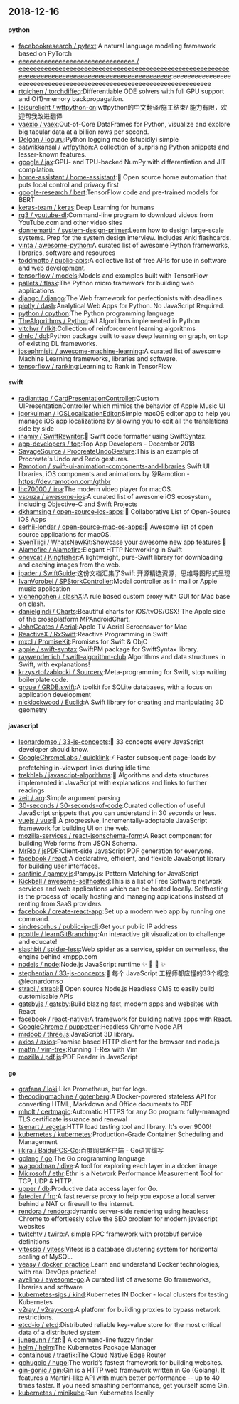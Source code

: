 ## 2018-12-16

#### python
* [facebookresearch / pytext](https://github.com/facebookresearch/pytext):A natural language modeling framework based on PyTorch
* [eeeeeeeeeeeeeeeeeeeeeeeeeeeeeeee / eeeeeeeeeeeeeeeeeeeeeeeeeeeeeeeeeeeeeeeeeeeeeeeeeeeeeeeeeeeeeeeeeeeeeeeeeeeeeeeeeeeeeeeeeeeeeeeeeeee](https://github.com/eeeeeeeeeeeeeeeeeeeeeeeeeeeeeeee/eeeeeeeeeeeeeeeeeeeeeeeeeeeeeeeeeeeeeeeeeeeeeeeeeeeeeeeeeeeeeeeeeeeeeeeeeeeeeeeeeeeeeeeeeeeeeeeeeeee):eeeeeeeeeeeeeeeeeeeeeeeeeeeeeeeeeeeeeeeeeeeeeeeeeeeeeeeeeeeeeeeeeeeee
* [rtqichen / torchdiffeq](https://github.com/rtqichen/torchdiffeq):Differentiable ODE solvers with full GPU support and O(1)-memory backpropagation.
* [leisurelicht / wtfpython-cn](https://github.com/leisurelicht/wtfpython-cn):wtfpython的中文翻译/施工结束/ 能力有限，欢迎帮我改进翻译
* [vaexio / vaex](https://github.com/vaexio/vaex):Out-of-Core DataFrames for Python, visualize and explore big tabular data at a billion rows per second.
* [Delgan / loguru](https://github.com/Delgan/loguru):Python logging made (stupidly) simple
* [satwikkansal / wtfpython](https://github.com/satwikkansal/wtfpython):A collection of surprising Python snippets and lesser-known features.
* [google / jax](https://github.com/google/jax):GPU- and TPU-backed NumPy with differentiation and JIT compilation.
* [home-assistant / home-assistant](https://github.com/home-assistant/home-assistant):🏡
Open source home automation that puts local control and privacy first
* [google-research / bert](https://github.com/google-research/bert):TensorFlow code and pre-trained models for BERT
* [keras-team / keras](https://github.com/keras-team/keras):Deep Learning for humans
* [rg3 / youtube-dl](https://github.com/rg3/youtube-dl):Command-line program to download videos from YouTube.com and other video sites
* [donnemartin / system-design-primer](https://github.com/donnemartin/system-design-primer):Learn how to design large-scale systems. Prep for the system design interview. Includes Anki flashcards.
* [vinta / awesome-python](https://github.com/vinta/awesome-python):A curated list of awesome Python frameworks, libraries, software and resources
* [toddmotto / public-apis](https://github.com/toddmotto/public-apis):A collective list of free APIs for use in software and web development.
* [tensorflow / models](https://github.com/tensorflow/models):Models and examples built with TensorFlow
* [pallets / flask](https://github.com/pallets/flask):The Python micro framework for building web applications.
* [django / django](https://github.com/django/django):The Web framework for perfectionists with deadlines.
* [plotly / dash](https://github.com/plotly/dash):Analytical Web Apps for Python. No JavaScript Required.
* [python / cpython](https://github.com/python/cpython):The Python programming language
* [TheAlgorithms / Python](https://github.com/TheAlgorithms/Python):All Algorithms implemented in Python
* [vitchyr / rlkit](https://github.com/vitchyr/rlkit):Collection of reinforcement learning algorithms
* [dmlc / dgl](https://github.com/dmlc/dgl):Python package built to ease deep learning on graph, on top of existing DL frameworks.
* [josephmisiti / awesome-machine-learning](https://github.com/josephmisiti/awesome-machine-learning):A curated list of awesome Machine Learning frameworks, libraries and software.
* [tensorflow / ranking](https://github.com/tensorflow/ranking):Learning to Rank in TensorFlow

#### swift
* [radianttap / CardPresentationController](https://github.com/radianttap/CardPresentationController):Custom UIPresentationController which mimics the behavior of Apple Music UI
* [igorkulman / iOSLocalizationEditor](https://github.com/igorkulman/iOSLocalizationEditor):Simple macOS editor app to help you manage iOS app localizations by allowing you to edit all the translations side by side
* [inamiy / SwiftRewriter](https://github.com/inamiy/SwiftRewriter):📝
Swift code formatter using SwiftSyntax.
* [app-developers / top](https://github.com/app-developers/top):Top App Developers - December 2018
* [SavageSource / ProcreateUndoGesture](https://github.com/SavageSource/ProcreateUndoGesture):This is an example of Procreate's Undo and Redo gestures.
* [Ramotion / swift-ui-animation-components-and-libraries](https://github.com/Ramotion/swift-ui-animation-components-and-libraries):Swift UI libraries, iOS components and animations by @Ramotion - https://dev.ramotion.com/gthbr
* [lhc70000 / iina](https://github.com/lhc70000/iina):The modern video player for macOS.
* [vsouza / awesome-ios](https://github.com/vsouza/awesome-ios):A curated list of awesome iOS ecosystem, including Objective-C and Swift Projects
* [dkhamsing / open-source-ios-apps](https://github.com/dkhamsing/open-source-ios-apps):📱
Collaborative List of Open-Source iOS Apps
* [serhii-londar / open-source-mac-os-apps](https://github.com/serhii-londar/open-source-mac-os-apps):🚀
Awesome list of open source applications for macOS.
* [SvenTiigi / WhatsNewKit](https://github.com/SvenTiigi/WhatsNewKit):Showcase your awesome new app features
📱
* [Alamofire / Alamofire](https://github.com/Alamofire/Alamofire):Elegant HTTP Networking in Swift
* [onevcat / Kingfisher](https://github.com/onevcat/Kingfisher):A lightweight, pure-Swift library for downloading and caching images from the web.
* [ipader / SwiftGuide](https://github.com/ipader/SwiftGuide):这份文档汇集了Swift 开源精选资源，思维导图形式呈现
* [IvanVorobei / SPStorkController](https://github.com/IvanVorobei/SPStorkController):Modal controller as in mail or Apple music application
* [yichengchen / clashX](https://github.com/yichengchen/clashX):A rule based custom proxy with GUI for Mac base on clash.
* [danielgindi / Charts](https://github.com/danielgindi/Charts):Beautiful charts for iOS/tvOS/OSX! The Apple side of the crossplatform MPAndroidChart.
* [JohnCoates / Aerial](https://github.com/JohnCoates/Aerial):Apple TV Aerial Screensaver for Mac
* [ReactiveX / RxSwift](https://github.com/ReactiveX/RxSwift):Reactive Programming in Swift
* [mxcl / PromiseKit](https://github.com/mxcl/PromiseKit):Promises for Swift & ObjC
* [apple / swift-syntax](https://github.com/apple/swift-syntax):SwiftPM package for SwiftSyntax library.
* [raywenderlich / swift-algorithm-club](https://github.com/raywenderlich/swift-algorithm-club):Algorithms and data structures in Swift, with explanations!
* [krzysztofzablocki / Sourcery](https://github.com/krzysztofzablocki/Sourcery):Meta-programming for Swift, stop writing boilerplate code.
* [groue / GRDB.swift](https://github.com/groue/GRDB.swift):A toolkit for SQLite databases, with a focus on application development
* [nicklockwood / Euclid](https://github.com/nicklockwood/Euclid):A Swift library for creating and manipulating 3D geometry

#### javascript
* [leonardomso / 33-js-concepts](https://github.com/leonardomso/33-js-concepts):📜
33 concepts every JavaScript developer should know.
* [GoogleChromeLabs / quicklink](https://github.com/GoogleChromeLabs/quicklink):⚡️
Faster subsequent page-loads by prefetching in-viewport links during idle time
* [trekhleb / javascript-algorithms](https://github.com/trekhleb/javascript-algorithms):📝
Algorithms and data structures implemented in JavaScript with explanations and links to further readings
* [zeit / arg](https://github.com/zeit/arg):Simple argument parsing
* [30-seconds / 30-seconds-of-code](https://github.com/30-seconds/30-seconds-of-code):Curated collection of useful JavaScript snippets that you can understand in 30 seconds or less.
* [vuejs / vue](https://github.com/vuejs/vue):🖖
A progressive, incrementally-adoptable JavaScript framework for building UI on the web.
* [mozilla-services / react-jsonschema-form](https://github.com/mozilla-services/react-jsonschema-form):A React component for building Web forms from JSON Schema.
* [MrRio / jsPDF](https://github.com/MrRio/jsPDF):Client-side JavaScript PDF generation for everyone.
* [facebook / react](https://github.com/facebook/react):A declarative, efficient, and flexible JavaScript library for building user interfaces.
* [santinic / pampy.js](https://github.com/santinic/pampy.js):Pampy.js: Pattern Matching for JavaScript
* [Kickball / awesome-selfhosted](https://github.com/Kickball/awesome-selfhosted):This is a list of Free Software network services and web applications which can be hosted locally. Selfhosting is the process of locally hosting and managing applications instead of renting from SaaS providers.
* [facebook / create-react-app](https://github.com/facebook/create-react-app):Set up a modern web app by running one command.
* [sindresorhus / public-ip-cli](https://github.com/sindresorhus/public-ip-cli):Get your public IP address
* [pcottle / learnGitBranching](https://github.com/pcottle/learnGitBranching):An interactive git visualization to challenge and educate!
* [slashbit / spider-less](https://github.com/slashbit/spider-less):Web spider as a service, spider on serverless, the engine behind kmppp.com
* [nodejs / node](https://github.com/nodejs/node):Node.js JavaScript runtime
✨
🐢
🚀
✨
* [stephentian / 33-js-concepts](https://github.com/stephentian/33-js-concepts):📜
每个 JavaScript 工程师都应懂的33个概念 @leonardomso
* [strapi / strapi](https://github.com/strapi/strapi):🚀
Open source Node.js Headless CMS to easily build customisable APIs
* [gatsbyjs / gatsby](https://github.com/gatsbyjs/gatsby):Build blazing fast, modern apps and websites with React
* [facebook / react-native](https://github.com/facebook/react-native):A framework for building native apps with React.
* [GoogleChrome / puppeteer](https://github.com/GoogleChrome/puppeteer):Headless Chrome Node API
* [mrdoob / three.js](https://github.com/mrdoob/three.js):JavaScript 3D library.
* [axios / axios](https://github.com/axios/axios):Promise based HTTP client for the browser and node.js
* [mattn / vim-trex](https://github.com/mattn/vim-trex):Running T-Rex with Vim
* [mozilla / pdf.js](https://github.com/mozilla/pdf.js):PDF Reader in JavaScript

#### go
* [grafana / loki](https://github.com/grafana/loki):Like Prometheus, but for logs.
* [thecodingmachine / gotenberg](https://github.com/thecodingmachine/gotenberg):A Docker-powered stateless API for converting HTML, Markdown and Office documents to PDF
* [mholt / certmagic](https://github.com/mholt/certmagic):Automatic HTTPS for any Go program: fully-managed TLS certificate issuance and renewal
* [tsenart / vegeta](https://github.com/tsenart/vegeta):HTTP load testing tool and library. It's over 9000!
* [kubernetes / kubernetes](https://github.com/kubernetes/kubernetes):Production-Grade Container Scheduling and Management
* [iikira / BaiduPCS-Go](https://github.com/iikira/BaiduPCS-Go):百度网盘客户端 - Go语言编写
* [golang / go](https://github.com/golang/go):The Go programming language
* [wagoodman / dive](https://github.com/wagoodman/dive):A tool for exploring each layer in a docker image
* [Microsoft / ethr](https://github.com/Microsoft/ethr):Ethr is a Network Performance Measurement Tool for TCP, UDP & HTTP.
* [upper / db](https://github.com/upper/db):Productive data access layer for Go.
* [fatedier / frp](https://github.com/fatedier/frp):A fast reverse proxy to help you expose a local server behind a NAT or firewall to the internet.
* [rendora / rendora](https://github.com/rendora/rendora):dynamic server-side rendering using headless Chrome to effortlessly solve the SEO problem for modern javascript websites
* [twitchtv / twirp](https://github.com/twitchtv/twirp):A simple RPC framework with protobuf service definitions
* [vitessio / vitess](https://github.com/vitessio/vitess):Vitess is a database clustering system for horizontal scaling of MySQL.
* [yeasy / docker_practice](https://github.com/yeasy/docker_practice):Learn and understand Docker technologies, with real DevOps practice!
* [avelino / awesome-go](https://github.com/avelino/awesome-go):A curated list of awesome Go frameworks, libraries and software
* [kubernetes-sigs / kind](https://github.com/kubernetes-sigs/kind):Kubernetes IN Docker - local clusters for testing Kubernetes
* [v2ray / v2ray-core](https://github.com/v2ray/v2ray-core):A platform for building proxies to bypass network restrictions.
* [etcd-io / etcd](https://github.com/etcd-io/etcd):Distributed reliable key-value store for the most critical data of a distributed system
* [junegunn / fzf](https://github.com/junegunn/fzf):🌸
A command-line fuzzy finder
* [helm / helm](https://github.com/helm/helm):The Kubernetes Package Manager
* [containous / traefik](https://github.com/containous/traefik):The Cloud Native Edge Router
* [gohugoio / hugo](https://github.com/gohugoio/hugo):The world’s fastest framework for building websites.
* [gin-gonic / gin](https://github.com/gin-gonic/gin):Gin is a HTTP web framework written in Go (Golang). It features a Martini-like API with much better performance -- up to 40 times faster. If you need smashing performance, get yourself some Gin.
* [kubernetes / minikube](https://github.com/kubernetes/minikube):Run Kubernetes locally
